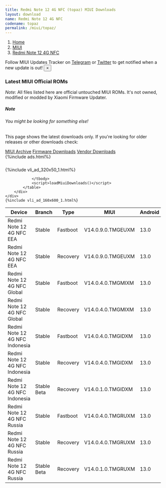 ```yaml
---
title: Redmi Note 12 4G NFC (topaz) MIUI Downloads
layout: download
name: Redmi Note 12 4G NFC
codename: topaz
permalink: /miui/topaz/
---
```

<nav aria-label="breadcrumb">
    <ol class="breadcrumb">
        <li class="breadcrumb-item"><a href="/">Home</a></li>
        <li class="breadcrumb-item"><a href="/miui/">MIUI</a></li>
        <li class="breadcrumb-item active" aria-current="page"><a href="/miui/topaz/">Redmi Note 12 4G NFC</a></li>
    </ol>
</nav>
<div class="alert alert-primary alert-dismissible fade show" role="alert">
    Follow MIUI Updates Tracker on <a href="https://t.me/MIUIUpdatesTracker" class="alert-link">Telegram</a>
     or <a href="https://twitter.com/MiFwUpdater" class="alert-link">Twitter</a> to get notified when a new update is out!
    <button type="button" class="close" data-dismiss="alert" aria-label="Close">
        <span aria-hidden="true">&times;</span>
    </button>
</div>

### Latest MIUI Official ROMs
*Note*: All files listed here are official untouched MIUI ROMs. It's not owned, modified or modded by Xiaomi Firmware Updater.
<div class="card">
  <div class="card-body">
    <h5 class="card-title">Note</h5>
    <h6 class="card-subtitle mb-2 text-muted">You might be looking for something else!</h6>
    <p class="card-text">This page shows the latest downloads only.
     If you're looking for older releases or other downloads check:</p>
    <a href="/archive/miui/topaz/" class="card-link">MIUI Archive</a>
    <a href="/firmware/topaz/" class="card-link">Firmware Downloads</a>
    <a href="/vendor/topaz/" class="card-link">Vendor Downloads</a>
  </div>
</div>
{%include ads.html%}
<div class="row justify-content-center">
    <div class="col-10">
        <div class="table-responsive-md" style="margin-top: 25px;">
            {%include vli_ad_320x50_1.html%}
            <table id="miui" class="display dt-responsive nowrap compact table table-striped table-hover table-sm">
                <thead class="thead-dark">
                    <tr>
                        <th data-ref="device">Device</th>
                        <th data-ref="branch">Branch</th>
                        <th data-ref="type">Type</th>
                        <th data-ref="miui">MIUI</th>
                        <th data-ref="android">Android</th>
                        <th data-ref="size">Size</th>
                        <th data-ref="size">Date</th>
                        <th data-ref="link">Link</th>
                    </tr>
                </thead>
                <tbody>
                <tr><td>Redmi Note 12 4G NFC EEA</td><td>Stable</td><td>Fastboot</td><td>V14.0.9.0.TMGEUXM</td><td>13.0</td><td>6.8 GB</td><td>2023-06-03</td><td><a href="/miui/topaz/stable/V14.0.9.0.TMGEUXM/">Download</a></td></tr>
<tr><td>Redmi Note 12 4G NFC EEA</td><td>Stable</td><td>Recovery</td><td>V14.0.9.0.TMGEUXM</td><td>13.0</td><td>4.3 GB</td><td>2023-06-09</td><td><a href="/miui/topaz/stable/V14.0.9.0.TMGEUXM/">Download</a></td></tr>
<tr><td>Redmi Note 12 4G NFC Global</td><td>Stable</td><td>Fastboot</td><td>V14.0.4.0.TMGMIXM</td><td>13.0</td><td>6.9 GB</td><td>2023-06-12</td><td><a href="/miui/topaz/stable/V14.0.4.0.TMGMIXM/">Download</a></td></tr>
<tr><td>Redmi Note 12 4G NFC Global</td><td>Stable</td><td>Recovery</td><td>V14.0.4.0.TMGMIXM</td><td>13.0</td><td>4.2 GB</td><td>2023-06-21</td><td><a href="/miui/topaz/stable/V14.0.4.0.TMGMIXM/">Download</a></td></tr>
<tr><td>Redmi Note 12 4G NFC Indonesia</td><td>Stable</td><td>Fastboot</td><td>V14.0.4.0.TMGIDXM</td><td>13.0</td><td>6.4 GB</td><td>2023-06-19</td><td><a href="/miui/topaz/stable/V14.0.4.0.TMGIDXM/">Download</a></td></tr>
<tr><td>Redmi Note 12 4G NFC Indonesia</td><td>Stable</td><td>Recovery</td><td>V14.0.4.0.TMGIDXM</td><td>13.0</td><td>4.1 GB</td><td>2023-06-26</td><td><a href="/miui/topaz/stable/V14.0.4.0.TMGIDXM/">Download</a></td></tr>
<tr><td>Redmi Note 12 4G NFC Indonesia</td><td>Stable Beta</td><td>Recovery</td><td>V14.0.1.0.TMGIDXM</td><td>13.0</td><td>4.1 GB</td><td>2023-04-10</td><td><a href="/miui/topaz/stable beta/V14.0.1.0.TMGIDXM/">Download</a></td></tr>
<tr><td>Redmi Note 12 4G NFC Russia</td><td>Stable</td><td>Fastboot</td><td>V14.0.4.0.TMGRUXM</td><td>13.0</td><td>6.4 GB</td><td>2023-06-12</td><td><a href="/miui/topaz/stable/V14.0.4.0.TMGRUXM/">Download</a></td></tr>
<tr><td>Redmi Note 12 4G NFC Russia</td><td>Stable</td><td>Recovery</td><td>V14.0.4.0.TMGRUXM</td><td>13.0</td><td>4.1 GB</td><td>2023-06-19</td><td><a href="/miui/topaz/stable/V14.0.4.0.TMGRUXM/">Download</a></td></tr>
<tr><td>Redmi Note 12 4G NFC Russia</td><td>Stable Beta</td><td>Recovery</td><td>V14.0.1.0.TMGRUXM</td><td>13.0</td><td>4.1 GB</td><td>2023-04-10</td><td><a href="/miui/topaz/stable beta/V14.0.1.0.TMGRUXM/">Download</a></td></tr>

                </tbody>
                <script>loadMiuiDownloads()</script>
            </table>
        </div>
    </div>
    {%include vli_ad_160x600_1.html%}
</div>

